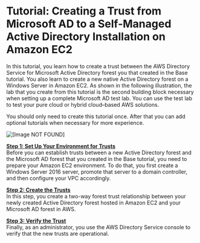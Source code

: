 # Tutorial: Creating a Trust from Microsoft AD to a Self\-Managed Active Directory Installation on Amazon EC2<a name="tutorial_ad_trust_test_lab"></a>

In this tutorial, you learn how to create a trust between the AWS Directory Service for Microsoft Active Directory forest you that created in the Base tutorial\. You also learn to create a new native Active Directory forest on a Windows Server in Amazon EC2\. As shown in the following illustration, the lab that you create from this tutorial is the second building block necessary when setting up a complete Microsoft AD test lab\. You can use the test lab to test your pure cloud or hybrid cloud–based AWS solutions\. 

You should only need to create this tutorial once\. After that you can add optional tutorials when necessary for more experience\.

![\[Image NOT FOUND\]](http://alpha-docs-aws.amazon.com/directoryservice/latest/admin-guide/images/tutorialmicrosoftadtrust.png)

**[Step 1: Set Up Your Environment for Trusts](microsoftadtruststep1.md)**  
Before you can establish trusts between a new Active Directory forest and the Microsoft AD forest that you created in the Base tutorial, you need to prepare your Amazon EC2 environment\. To do that, you first create a Windows Server 2016 server, promote that server to a domain controller, and then configure your VPC accordingly\.

**[Step 2: Create the Trusts](microsoftadtruststep2.md)**  
In this step, you create a two\-way forest trust relationship between your newly created Active Directory forest hosted in Amazon EC2 and your Microsoft AD forest in AWS\. 

**[Step 3: Verify the Trust](microsoftadtruststep3.md)**  
Finally, as an administrator, you use the AWS Directory Service console to verify that the new trusts are operational\.